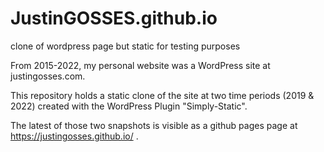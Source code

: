 # JustinGOSSES.github.io
clone of wordpress page but static for testing purposes

From 2015-2022, my personal website was a WordPress site at justingosses.com. 

This repository holds a static clone of the site at two time periods (2019 & 2022) created with the WordPress Plugin "Simply-Static".

The latest of those two snapshots is visible as a github pages page at https://justingosses.github.io/ .
